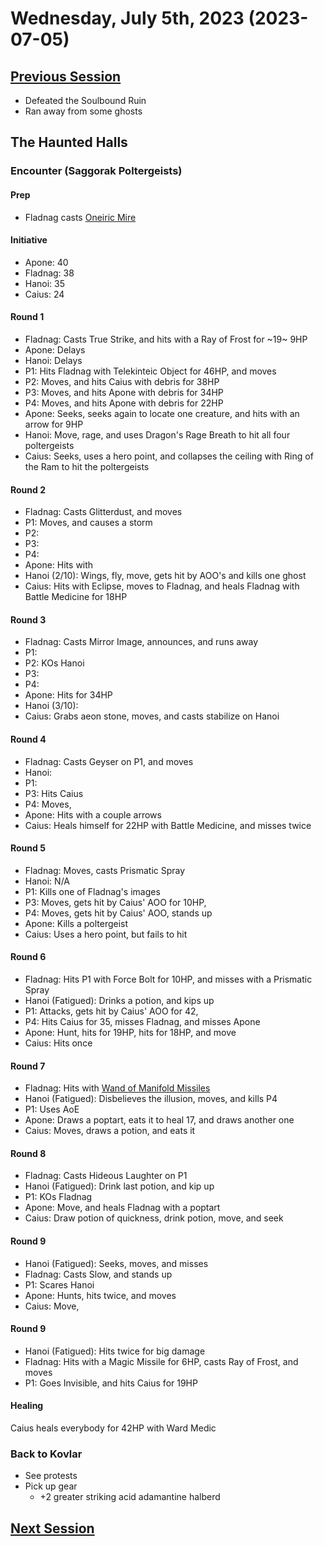 # Wednesday, July 5th, 2023 (2023-07-05)

## [Previous Session](./2023-06-27.md)

- Defeated the Soulbound Ruin
- Ran away from some ghosts

## The Haunted Halls

### Encounter (Saggorak Poltergeists)

#### Prep

- Fladnag casts [Oneiric Mire](https://2e.aonprd.com/Spells.aspx?ID=961)

#### Initiative

- Apone: 40
- Fladnag: 38
- Hanoi: 35
- Caius: 24

#### Round 1

- Fladnag: Casts True Strike, and hits with a Ray of Frost for ~19~ 9HP
- Apone: Delays
- Hanoi: Delays
- P1: Hits Fladnag with Telekinteic Object for 46HP, and moves
- P2: Moves, and hits Caius with debris for 38HP
- P3: Moves, and hits Apone with debris for 34HP
- P4: Moves, and hits Apone with debris for 22HP
- Apone: Seeks, seeks again to locate one creature, and hits with an arrow for 9HP
- Hanoi: Move, rage, and uses Dragon's Rage Breath to hit all four poltergeists
- Caius: Seeks, uses a hero point, and collapses the ceiling with Ring of the Ram to hit the poltergeists

#### Round 2

- Fladnag: Casts Glitterdust, and moves
- P1: Moves, and causes a storm 
- P2: 
- P3: 
- P4: 
- Apone: Hits with 
- Hanoi (2/10): Wings, fly, move, gets hit by AOO's and kills one ghost
- Caius: Hits with Eclipse, moves to Fladnag, and heals Fladnag with Battle Medicine for 18HP

#### Round 3

- Fladnag: Casts Mirror Image, announces, and runs away
- P1: 
- P2: KOs Hanoi
- P3: 
- P4: 
- Apone: Hits for 34HP
- Hanoi (3/10): 
- Caius: Grabs aeon stone, moves, and casts stabilize on Hanoi

#### Round 4

- Fladnag: Casts Geyser on P1, and moves
- Hanoi: 
- P1: 
- P3: Hits Caius 
- P4: Moves, 
- Apone: Hits with a couple arrows
- Caius: Heals himself for 22HP with Battle Medicine, and misses twice

#### Round 5

- Fladnag: Moves, casts Prismatic Spray
- Hanoi: N/A
- P1: Kills one of Fladnag's images
- P3: Moves, gets hit by Caius' AOO for 10HP, 
- P4: Moves, gets hit by Caius' AOO, stands up
- Apone: Kills a poltergeist
- Caius: Uses a hero point, but fails to hit

#### Round 6

- Fladnag: Hits P1 with Force Bolt for 10HP, and misses with a Prismatic Spray
- Hanoi (Fatigued): Drinks a potion, and kips up
- P1: Attacks, gets hit by Caius' AOO for 42, 
- P4: Hits Caius for 35, misses Fladnag, and misses Apone
- Apone: Hunt, hits for 19HP, hits for 18HP, and move
- Caius: Hits once 

#### Round 7

- Fladnag: Hits with [Wand of Manifold Missiles](https://2e.aonprd.com/Equipment.aspx?ID=370)
- Hanoi (Fatigued): Disbelieves the illusion, moves, and kills P4
- P1: Uses AoE
- Apone: Draws a poptart, eats it to heal 17, and draws another one
- Caius: Moves, draws a potion, and eats it

#### Round 8

- Fladnag: Casts Hideous Laughter on P1
- Hanoi (Fatigued): Drink last potion, and kip up
- P1: KOs Fladnag
- Apone: Move, and heals Fladnag with a poptart 
- Caius: Draw potion of quickness, drink potion, move, and seek

#### Round 9

- Hanoi (Fatigued): Seeks, moves, and misses
- Fladnag: Casts Slow, and stands up
- P1: Scares Hanoi
- Apone: Hunts, hits twice, and moves
- Caius: Move, 

#### Round 9

- Hanoi (Fatigued): Hits twice for big damage
- Fladnag: Hits with a Magic Missile for 6HP, casts Ray of Frost, and moves
- P1: Goes Invisible, and hits Caius for 19HP

#### Healing

 Caius heals everybody for 42HP with Ward Medic

### Back to Kovlar

- See protests
- Pick up gear
  - +2 greater striking acid adamantine halberd

## [Next Session](./2023-07-26.md)

